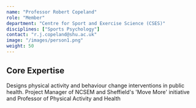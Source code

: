 ```yaml
---
name: "Professor Robert Copeland"
role: "Member"
department: "Centre for Sport and Exercise Science (CSES)"
disciplines: ["Sports Psychology"]
contact: "r.j.copeland@shu.ac.uk"
image: "/images/person1.png"
weight: 50
---
```


## Core Expertise

Designs physical activity and behaviour change interventions in public health. Project Manager of NCSEM and Sheffield's 'Move More' initiative and Professor of Physical Activity and Health
